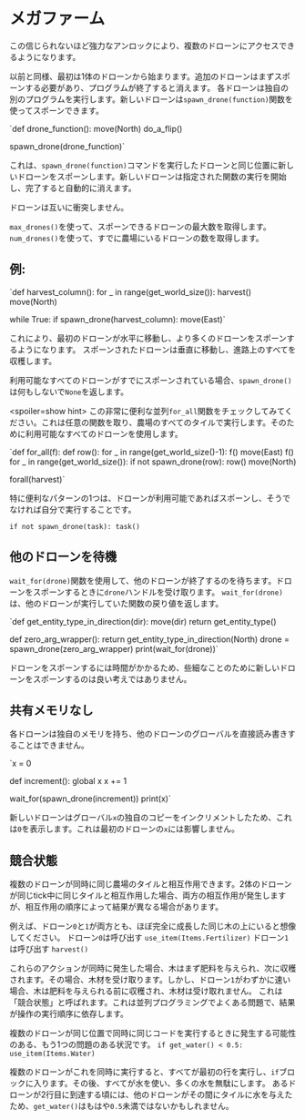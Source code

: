 # メガファーム
この信じられないほど強力なアンロックにより、複数のドローンにアクセスできるようになります。

以前と同様、最初は1体のドローンから始まります。追加のドローンはまずスポーンする必要があり、プログラムが終了すると消えます。
各ドローンは独自の別のプログラムを実行します。新しいドローンは`spawn_drone(function)`関数を使ってスポーンできます。

`def drone_function():
    move(North)
    do_a_flip()

spawn_drone(drone_function)`

これは、`spawn_drone(function)`コマンドを実行したドローンと同じ位置に新しいドローンをスポーンします。新しいドローンは指定された関数の実行を開始し、完了すると自動的に消えます。

ドローンは互いに衝突しません。

`max_drones()`を使って、スポーンできるドローンの最大数を取得します。
`num_drones()`を使って、すでに農場にいるドローンの数を取得します。


## 例:
`def harvest_column():
    for _ in range(get_world_size()):
        harvest()
        move(North)

while True:
    if spawn_drone(harvest_column):
        move(East)`

これにより、最初のドローンが水平に移動し、より多くのドローンをスポーンするようになります。
スポーンされたドローンは垂直に移動し、進路上のすべてを収穫します。

利用可能なすべてのドローンがすでにスポーンされている場合、`spawn_drone()`は何もしないで`None`を返します。

<spoiler=show hint> この非常に便利な並列`for_all`関数をチェックしてみてください。これは任意の関数を取り、農場のすべてのタイルで実行します。そのために利用可能なすべてのドローンを使用します。

`def for_all(f):
	def row():
		for _ in range(get_world_size()-1):
			f()
			move(East)
		f()
	for _ in range(get_world_size()):
		if not spawn_drone(row):
			row()
		move(North)

forall(harvest)`

特に便利なパターンの1つは、ドローンが利用可能であればスポーンし、そうでなければ自分で実行することです。

`if not spawn_drone(task):
	task()`
</spoiler>

## 他のドローンを待機
`wait_for(drone)`関数を使用して、他のドローンが終了するのを待ちます。ドローンをスポーンするときに`drone`ハンドルを受け取ります。
`wait_for(drone)`は、他のドローンが実行していた関数の戻り値を返します。

`def get_entity_type_in_direction(dir):
    move(dir)
    return get_entity_type()

def zero_arg_wrapper():
    return get_entity_type_in_direction(North)
drone = spawn_drone(zero_arg_wrapper)
print(wait_for(drone))`

ドローンをスポーンするには時間がかかるため、些細なことのために新しいドローンをスポーンするのは良い考えではありません。

## 共有メモリなし
各ドローンは独自のメモリを持ち、他のドローンのグローバルを直接読み書きすることはできません。

`x = 0

def increment():
    global x
    x += 1

wait_for(spawn_drone(increment))
print(x)`

新しいドローンはグローバル`x`の独自のコピーをインクリメントしたため、これは`0`を表示します。これは最初のドローンの`x`には影響しません。

## 競合状態
複数のドローンが同時に同じ農場のタイルと相互作用できます。2体のドローンが同じtick中に同じタイルと相互作用した場合、両方の相互作用が発生しますが、相互作用の順序によって結果が異なる場合があります。

例えば、ドローン`0`と`1`が両方とも、ほぼ完全に成長した同じ木の上にいると想像してください。
ドローン`0`は呼び出す
`use_item(Items.Fertilizer)`
ドローン`1`は呼び出す
`harvest()`

これらのアクションが同時に発生した場合、木はまず肥料を与えられ、次に収穫されます。その場合、木材を受け取ります。しかし、ドローン`1`がわずかに速い場合、木は肥料を与えられる前に収穫され、木材は受け取れません。
これは「競合状態」と呼ばれます。これは並列プログラミングでよくある問題で、結果が操作の実行順序に依存します。

複数のドローンが同じ位置で同時に同じコードを実行するときに発生する可能性のある、もう1つの問題のある状況です。
`if get_water() < 0.5:
    use_item(Items.Water)`

複数のドローンがこれを同時に実行すると、すべてが最初の行を実行し、`if`ブロックに入ります。その後、すべてが水を使い、多くの水を無駄にします。
あるドローンが2行目に到達する頃には、他のドローンがその間にタイルに水を与えたため、`get_water()`はもはや`0.5`未満ではないかもしれません。